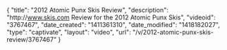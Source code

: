 {
    "title": "2012 Atomic Punx Skis Review",
    "description": "http:\/\/www.skis.com Review for the 2012 Atomic Punx Skis",
    "videoid": "3767467",
    "date_created": "1411361310",
    "date_modified": "1418182027",
    "type": "captivate",
    "layout": "video",
    "url": "\/v\/2012-atomic-punx-skis-review\/3767467"
}